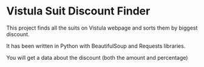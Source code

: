 # Vistula Suit Discount Finder
This project finds all the suits on Vistula webpage and sorts them by biggest discount. 

It has been written in Python with BeautifulSoup and Requests libraries.

You will get a data about the discount (both the amount and percentage)
